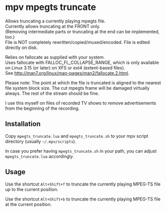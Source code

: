 # mpv mpegts truncate

Allows truncating a currently playing mpegts file.  
Currently allows truncating at the FRONT only.  
(Removing intermediate parts or truncating at the end can be implemented, too.)  
File is NOT completely rewritten/copied/muxed/encoded.
File is edited directly on disk.  

Relies on fallocate as supplied with your system.  
Uses fallocate with FALLOC_FL_COLLAPSE_RANGE, which is 
only available on Linux 3.15 (or later) on XFS or ext4 (extent-based files).  
See http://man7.org/linux/man-pages/man2/fallocate.2.html.

Please note: The point at which the file is truncated is aligned to the
nearest file system block size. The cut mpegts frame will be damaged virtually
always. The rest of the stream should be fine.

I use this myself on files of recorded TV shows to remove advertisements
from the beginning of the recording.

## Installation

Copy `mpegts_truncate.lua` and `mpegts_truncate.sh` to your mpv script directory (usually `~/.mpv/scripts`).  

In case you prefer having `mpegts_truncate.sh` in your path, you can adjust `mpegts_truncate.lua` accordingly.

## Usage

Use the shortcut `Alt+Shift+f` to truncate the currently playing MPEG-TS file up to the current position.

Use the shortcut `Alt+Shift+b` to truncate the currently playing MPEG-TS file at the current position.
